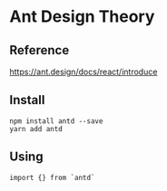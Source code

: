 # Ant Design Theory

## Reference

https://ant.design/docs/react/introduce

## Install

```
npm install antd --save
yarn add antd
```

## Using

```
import {} from `antd`
```
